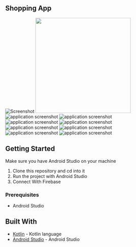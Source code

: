 ## Shopping App 

![Screenshot](Simplibuy/app/src/main/res/drawable/Screenshot_1632324614.png")
<img src="https://github.com/simu13/Simplibuy/app/src/main/res/drawable/Screenshot_1591287155.png" width="300" >
![application screenshot](Simplibuy/app/src/main/res/drawable/Screenshot_1632324619.png")
![application screenshot](app/src/main/res/drawable/Screenshot_1632324645.png")
![application screenshot](app/src/main/res/drawable/Screenshot_1632324653.png")
![application screenshot](app/src/main/res/drawable/Screenshot_1632324658.png")
![application screenshot](app/src/main/res/drawable/Screenshot_1632324689.png")
![application screenshot](app/src/main/res/drawable/Screenshot_1632324697.png")
![application screenshot](app/src/main/res/drawable/Screenshot_1632324707.png")
![application screenshot](app/src/main/res/drawable/Screenshot_1632324722.png")


## Getting Started
Make sure you have Android Studio on your machine

1.  Clone this repository and cd into it
2.  Run the project with Android Studio
3.  Connect With Firebase 

### Prerequisites

* Android Studio

## Built With

* [Kotlin](https://kotlinlang.org/) - Kotlin language
* [Android Studio](https://developer.android.com/studio/) - Android Studio

